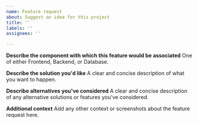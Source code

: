 ```yaml
---
name: Feature request
about: Suggest an idea for this project
title: ''
labels: ''
assignees: ''

---
```


**Describe the component with which this feature would be associated**
One of either Frontend, Backend, or Database.

**Describe the solution you'd like**
A clear and concise description of what you want to happen.

**Describe alternatives you've considered**
A clear and concise description of any alternative solutions or features you've considered.

**Additional context**
Add any other context or screenshots about the feature request here.
